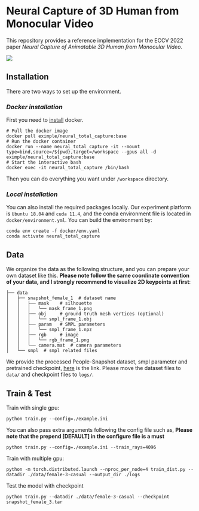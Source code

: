 # Neural Capture of 3D Human from Monocular Video

This repository provides a reference implementation for the ECCV 2022 paper *Neural Capture of Animatable 3D Human from Monocular Video*.


![](media/teaser.gif)


## Installation

There are two ways to set up the environment.

### *Docker installation* 

First you need to [install](https://docs.docker.com/engine/install/) docker.

```
# Pull the docker image
docker pull eximple/neural_total_capture:base
# Run the docker container
docker run --name neural_total_capture -it --mount type=bind,source=/${pwd},target=/workspace --gpus all -d eximple/neural_total_capture:base
# Start the interactive bash
docker exec -it neural_total_capture /bin/bash
```

Then you can do everything you want under `/workspace` directory.

### *Local installation*

You can also install the required packages locally. Our experiment platform is `Ubuntu 18.04` and `cuda 11.4`, and the  conda environment file is located in `docker/environment.yml`. You can build the environment by:

```
conda env create -f docker/env.yaml
conda activate neural_total_capture
```

## Data

We organize the data as the following structure, and you can prepare your own dataset like this. **Please note follow the same coordinate convention of your data, and I strongly recommend to visualize 2D keypoints at first**:

```                    
├── data
│   ├── snapshot_female_1  # dataset name 
│   │   ├── mask    # silhouette
│   │   │   └── mask_frame_1.png
│   │   ├── obj     # ground truth mesh vertices (optional)
│   │   │   └── smpl_frame_1.obj
│   │   ├── param   # SMPL parameters
│   │   │   └── smpl_frame_1.npz
│   │   ├── rgb     # image
│   │   │   └── rgb_frame_1.png
│   │   └── camera.mat  # camera parameters
│   └── smpl  # smpl related files
```

We provide the processed People-Snapshot dataset, smpl parameter and pretrained checkpoint, [here](https://drive.google.com/drive/folders/1UHKTtxznHH5iTSmhmE_mC2tnVJudbrjv?usp=sharing) is the link. Please move the dataset files to `data/` and checkpoint files to `logs/`.

## Train & Test

Train with single gpu:
```
python train.py --config=./example.ini 
```

You can also pass extra arguments following the config file such as, **Please note that the prepend [DEFAULT] in the configure file is a must**
```
python train.py --config=./example.ini --train_rays=4096
```

Train with multiple gpu:
```
python -m torch.distributed.launch --nproc_per_node=4 train_dist.py --datadir ./data/female-3-casual --output_dir ./logs
```

Test the model with checkpoint
```
python train.py --datadir ./data/female-3-casual --checkpoint snapshot_female_3.tar
```
